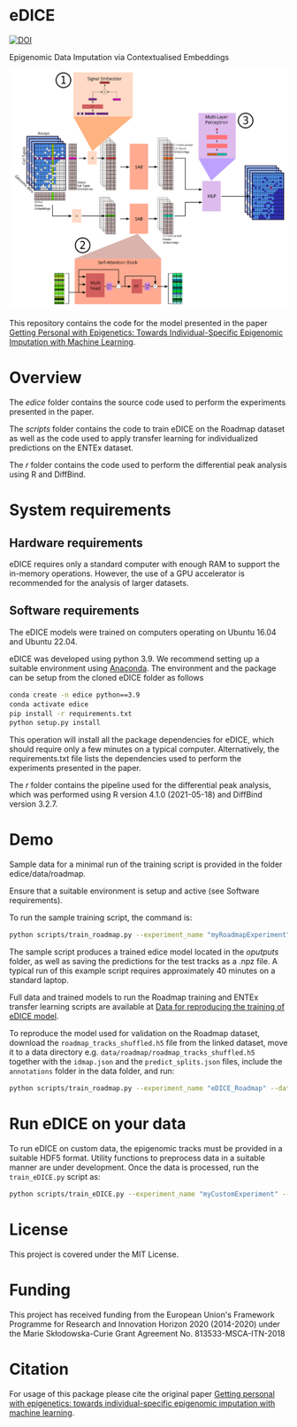 # eDICE

[![DOI](https://zenodo.org/badge/DOI/10.5281/zenodo.8017391.svg)](https://doi.org/10.5281/zenodo.8017391)

Epigenomic Data Imputation via Contextualised Embeddings

![eDICE architecture](eDICE_architecture_s.png "epigenomic Data Imputation through Contextualised Embeddings (eDICE)")

This repository contains the code for the model presented in the paper [Getting Personal with Epigenetics: Towards Individual-Specific Epigenomic Imputation with Machine Learning](https://www.nature.com/articles/s41467-023-40211-2).

# Overview

The _edice_ folder contains the source code used to perform the experiments presented in the paper.

The _scripts_ folder contains the code to train eDICE on the Roadmap dataset as well as the code used to apply transfer learning for individualized predictions on the ENTEx dataset.

The _r_ folder contains the code used to perform the differential peak analysis using R and DiffBind.


# System requirements

## Hardware requirements 

eDICE requires only a standard computer with enough RAM to support the in-memory operations. However, the use of a GPU accelerator is recommended for the analysis of larger datasets.


## Software requirements

The eDICE models were trained on computers operating on Ubuntu 16.04 and Ubuntu 22.04.

eDICE was developed using python 3.9. We recommend setting up a suitable environment using [Anaconda](https://www.anaconda.com/). 
The environment and the package can be setup from the cloned eDICE folder as follows


```bash
conda create -n edice python==3.9
conda activate edice
pip install -r requirements.txt
python setup.py install
```

This operation will install all the package dependencies for eDICE, which should require only a few minutes on a typical computer. Alternatively, the requirements.txt file lists the dependencies used to perform the experiments presented in the paper.

The _r_ folder contains the pipeline used for the differential peak analysis, which was performed using R version 4.1.0 (2021-05-18) and DiffBind version 3.2.7.


# Demo

Sample data for a minimal run of the training script is provided in the folder edice/data/roadmap.

Ensure that a suitable environment is setup and active (see Software requirements).
 
To run the sample training script, the command is:

```bash
python scripts/train_roadmap.py --experiment_name "myRoadmapExperiment" --train_splits "train" --epochs 20 --transformation "arcsinh" --embed_dim 256 --lr 0.0003 --n_targets 120
```

The sample script produces a trained edice model located in the _oputputs_ folder, as well as saving the predictions for the test tracks as a .npz file. 
A typical run of this example script requires approximately 40 minutes on a standard laptop.

Full data and trained models to run the Roadmap training and ENTEx transfer learning scripts are available at [Data for reproducing the training of eDICE model](https://doi.org/10.17617/3.VKEFB6). 

To reproduce the model used for validation on the Roadmap dataset, download the `roadmap_tracks_shuffled.h5` file from the linked dataset, move it to a data directory e.g. `data/roadmap/roadmap_tracks_shuffled.h5` together with the `idmap.json` and the `predict_splits.json` files, include the `annotations` folder in the data folder, and run:

```bash
python scripts/train_roadmap.py --experiment_name "eDICE_Roadmap" --dataset "RoadmapRnd" --data_dir "data" --split_file "data/roadmap/predictd_splits.json" --train_splits "train" "val" --epochs 50 --transformation "arcsinh" --embed_dim 256 --lr 0.0003 --n_targets 120
```

# Run eDICE on your data

To run eDICE on custom data, the epigenomic tracks must be provided in a suitable HDF5 format. Utility functions to preprocess data in a suitable manner are under development. Once the data is processed, run the `train_eDICE.py` script as: 


```bash
python scripts/train_eDICE.py --experiment_name "myCustomExperiment" --dataset_filepath "roadmap/SAMPLE_chr21_roadmap_train.h5" --data_dir "sample_data" --idmap "sample_data/roadmap/idmap.json" --dataset_name "mySampleRoadmap" --split_file "sample_data/roadmap/predictd_splits.json" --gap_file "annotations/hg19gap.txt" --blacklist_file "annotations/hg19-blacklist.v2.bed" --train_splits "train" --epochs 20 --transformation "arcsinh" --embed_dim 256 --lr 0.0003 --n_targets 120
```



# License

This project is covered under the MIT License.

# Funding

This project has received funding from the European Union's Framework Programme for Research and Innovation Horizon 2020 (2014-2020) under the Marie Skłodowska-Curie Grant Agreement No. 813533-MSCA-ITN-2018

# Citation

For usage of this package please cite the original paper [Getting personal with epigenetics: towards individual-specific epigenomic imputation with machine learning](https://www.nature.com/articles/s41467-023-40211-2).
